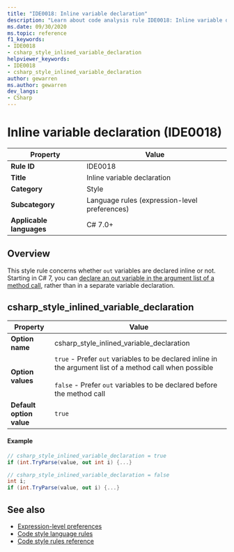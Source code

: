 ```yaml
---
title: "IDE0018: Inline variable declaration"
description: "Learn about code analysis rule IDE0018: Inline variable declaration"
ms.date: 09/30/2020
ms.topic: reference
f1_keywords:
- IDE0018
- csharp_style_inlined_variable_declaration
helpviewer_keywords:
- IDE0018
- csharp_style_inlined_variable_declaration
author: gewarren
ms.author: gewarren
dev_langs:
- CSharp
---
```

# Inline variable declaration (IDE0018)

|Property|Value|
|-|-|
| **Rule ID** | IDE0018 |
| **Title** | Inline variable declaration |
| **Category** | Style |
| **Subcategory** | Language rules (expression-level preferences) |
| **Applicable languages** | C# 7.0+ |

## Overview

This style rule concerns whether `out` variables are declared inline or not. Starting in C# 7, you can [declare an out variable in the argument list of a method call](../../../csharp/language-reference/keywords/out-parameter-modifier#calling-a-method-with-an-out-argument), rather than in a separate variable declaration.

## csharp_style_inlined_variable_declaration

|Property|Value|
|-|-|
| **Option name** | csharp_style_inlined_variable_declaration
| **Option values** | `true` - Prefer `out` variables to be declared inline in the argument list of a method call when possible<br /><br />`false` - Prefer `out` variables to be declared before the method call |
| **Default option value** | `true` |

#### Example

```csharp
// csharp_style_inlined_variable_declaration = true
if (int.TryParse(value, out int i) {...}

// csharp_style_inlined_variable_declaration = false
int i;
if (int.TryParse(value, out i) {...}
```

## See also

- [Expression-level preferences](expression-level-preferences.md)
- [Code style language rules](language-rules.md)
- [Code style rules reference](index.md)
